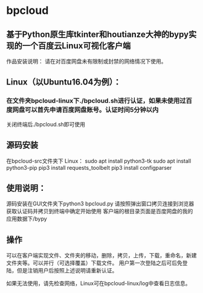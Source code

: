# bpcloud
## 基于Python原生库tkinter和houtianze大神的bypy实现的一个百度云Linux可视化客户端
作品安装说明：
请在对百度网盘未有限制或封禁的网络情况下使用。

## Linux（以Ubuntu16.04为例）：
### 在文件夹bpcloud-linux下./bpcloud.sh进行认证，如果未使用过百度网盘可以首先申请百度网盘账号。认证时间5分钟以内
关闭终端后./bpcloud.sh即可使用
## 源码安装
在bpcloud-src文件夹下
Linux：
sudo apt install python3-tk
sudo apt install python3-pip
pip3 install requests_toolbelt
pip3 install configparser

## 使用说明：
源码安装在GUI文件夹下python3 bpcloud.py
请按照弹出窗口拷贝连接到浏览器获取认证码并拷贝到终端中确定开始使用
客户端的根目录页面是百度网盘的我的应用数据下/bypy

## 操作
可以在客户端实现文件、文件夹的移动，删除，拷贝，上传，下载，重命名，新建文件夹等。可以并行（可选择覆盖）下载文件。
用户第一次登陆之后可后免登陆，但是注销用户后按照上述说明请重新认证。

如果无法使用，请先检查网络，Linux可在bpcloud-linux/log中查看日志信息。
